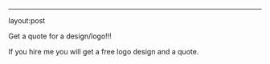 ---

layout:post 

Get a quote for a design/logo!!!

If you hire me you will get a free logo design and a quote.

